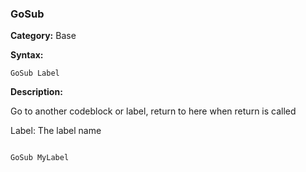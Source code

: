 ### GoSub

**Category:**
Base

**Syntax:**

```scorpionengine
GoSub Label
```

**Description:**

Go to another codeblock or label, return to here when return is called

Label: The label name

```scorpionengine

GoSub MyLabel

```
